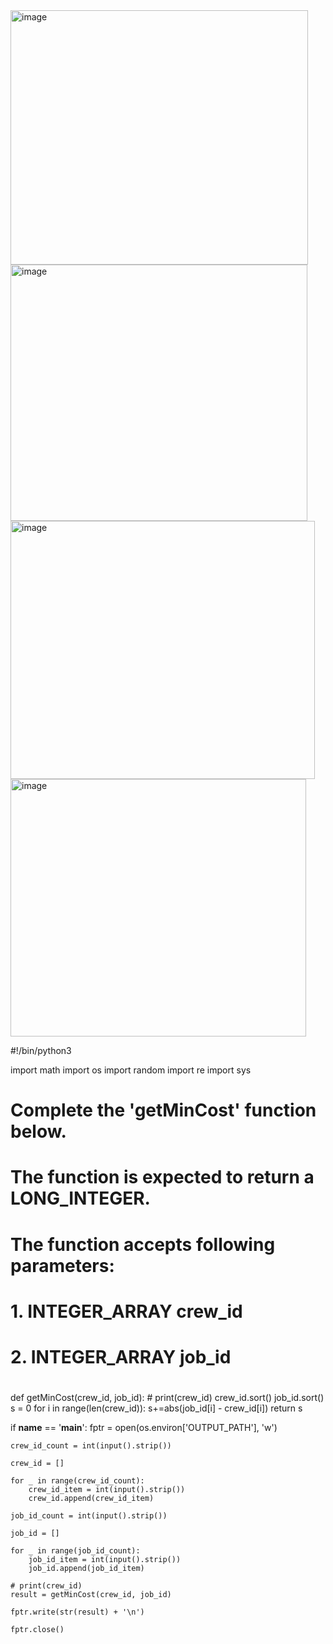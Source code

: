 <img width="476" height="407" alt="image" src="https://github.com/user-attachments/assets/a2d2be84-cd96-4fda-9473-f46a2c360b90" />

<img width="475" height="410" alt="image" src="https://github.com/user-attachments/assets/52c08fae-a250-4947-af06-10a1291b768e" />

<img width="487" height="413" alt="image" src="https://github.com/user-attachments/assets/eb352015-56dc-4415-a400-01d1eae16e57" />

<img width="473" height="412" alt="image" src="https://github.com/user-attachments/assets/b407266a-cf43-4454-a53c-34dd86e6b2ca" />

#!/bin/python3

import math
import os
import random
import re
import sys



#
# Complete the 'getMinCost' function below.
#
# The function is expected to return a LONG_INTEGER.
# The function accepts following parameters:
#  1. INTEGER_ARRAY crew_id
#  2. INTEGER_ARRAY job_id
#

def getMinCost(crew_id, job_id):
    # print(crew_id)
    crew_id.sort()
    job_id.sort()
    s = 0
    for i in range(len(crew_id)):
        s+=abs(job_id[i] - crew_id[i])
    return s
    

if __name__ == '__main__':
    fptr = open(os.environ['OUTPUT_PATH'], 'w')

    crew_id_count = int(input().strip())

    crew_id = []

    for _ in range(crew_id_count):
        crew_id_item = int(input().strip())
        crew_id.append(crew_id_item)

    job_id_count = int(input().strip())

    job_id = []

    for _ in range(job_id_count):
        job_id_item = int(input().strip())
        job_id.append(job_id_item)
    
    # print(crew_id)
    result = getMinCost(crew_id, job_id)

    fptr.write(str(result) + '\n')

    fptr.close()




